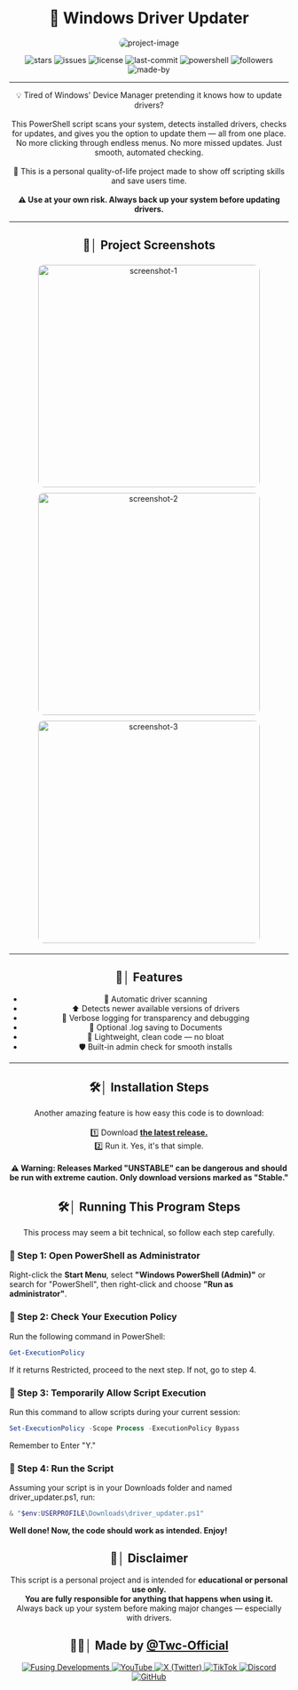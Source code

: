 <h1 align="center" id="title">🚀 Windows Driver Updater</h1>

<p align="center">
  <img src="https://socialify.git.ci/Twc-Official/Driver-Updater/image?custom_description=This+script+is+designed+to+help+you+update+your+drivers+on+Windows%2C+because+we+all+know+how+terrible+%22Device+Manager%22+is.&amp;description=1&amp;language=1&amp;name=1&amp;owner=1&amp;pattern=Signal&amp;theme=Dark" alt="project-image" style="border-radius: 12px;">
</p>

<p align="center">
  <img src="https://img.shields.io/github/stars/Twc-Official/Driver-Updater?color=purple&label=stars&logo=github&style=flat-square&labelColor=black" alt="stars">
  <img src="https://img.shields.io/github/issues/Twc-Official/Driver-Updater?color=purple&label=issues&logo=github&style=flat-square&labelColor=black" alt="issues">
  <img src="https://img.shields.io/badge/License-MIT-yellow.svg?style=flat-square&logo=github&labelColor=black" alt="license">
  <img src="https://img.shields.io/github/last-commit/Twc-Official/Driver-Updater?color=purple&label=last%20update&logo=github&style=flat-square&labelColor=black" alt="last-commit">
  <img src="https://img.shields.io/badge/Built%20with-PowerShell-5391FE?style=flat-square&logo=powershell&logoColor=white&labelColor=black" alt="powershell">
  <img src="https://img.shields.io/github/followers/Twc-Official?label=followers&color=purple&logo=github&style=flat-square&labelColor=black" alt="followers">
  <img src="https://img.shields.io/badge/Made%20with%20❤️%20by-Twc--Official-purple?style=flat-square&labelColor=black" alt="made-by">
</p>

---

<p align="center" id="description">
  💡 Tired of Windows' Device Manager pretending it knows how to update drivers?<br><br>
  This PowerShell script scans your system, detects installed drivers, checks for updates, and gives you the option to update them — all from one place.<br>
  No more clicking through endless menus. No more missed updates. Just smooth, automated checking.<br><br>
  🧰 This is a personal quality-of-life project made to show off scripting skills and save users time.<br><br>
  <strong>⚠️ Use at your own risk. Always back up your system before updating drivers.</strong>
</p>

---

<h2 align="center">📸│ Project Screenshots</h2>

<p align="center">
  <img src="https://cdn.tagbox.io/assets/67f003efb6c7200011b116b8/a4d7c364-8549-4247-bf1e-d9915e4ac372---image_2025-04-04_182322712.png" alt="screenshot-1" width="400" style="border-radius: 10px; margin: 5px;">
  <img src="https://cdn.tagbox.io/assets/67f003efb6c7200011b116b8/7db94134-af57-4809-8dd2-599f4059d44d---screenshot-2025-04-04-170750.png" alt="screenshot-2" width="400" style="border-radius: 10px; margin: 5px;">
  <img src="https://cdn.tagbox.io/assets/67f003efb6c7200011b116b8/c947b9fc-ef3a-44f4-accb-f6da15bb3ca9---image_2025-04-04_172620638.png" alt="screenshot-3" width="400" style="border-radius: 10px; margin: 5px;">
</p>

---

<h2 align="center">🧐│ Features</h2>

<ul align="center">
  <li>🔧 Automatic driver scanning</li>
  <li>⬆️ Detects newer available versions of drivers</li>
  <li>📄 Verbose logging for transparency and debugging</li>
  <li>📁 Optional .log saving to Documents</li>
  <li>🧠 Lightweight, clean code — no bloat</li>
  <li>🛡️ Built-in admin check for smooth installs</li>
</ul>

---

<h2 align="center">🛠️│ Installation Steps</h2>

<p align="center">
  Another amazing feature is how easy this code is to download:<br><br>
  1️⃣ Download <strong><a href="https://github.com/Twc-Official/Driver-Updater/releases">the latest release.</a></strong><br>
  2️⃣ Run it. Yes, it's that simple.<br><br>
  <strong>⚠️ Warning: Releases Marked "UNSTABLE" can be dangerous and should be run with extreme caution. Only download versions marked as "Stable."</strong>
</p>

<h2 align="center">🛠️│ Running This Program Steps</h2>

<p align="center">
  This process may seem a bit technical, so follow each step carefully.

  ### 📌 Step 1: Open PowerShell as Administrator

  Right-click the **Start Menu**, select <strong>"Windows PowerShell (Admin)"</strong> or search for "PowerShell", then right-click and choose <strong>"Run as administrator"</strong>.

  ### 📌 Step 2: Check Your Execution Policy

Run the following command in PowerShell:

``` PowerShell
Get-ExecutionPolicy
```
If it returns Restricted, proceed to the next step. If not, go to step 4.

### 📌 Step 3: Temporarily Allow Script Execution

Run this command to allow scripts during your current session:

``` PowerShell
Set-ExecutionPolicy -Scope Process -ExecutionPolicy Bypass
```

Remember to Enter "Y."

### 📌 Step 4: Run the Script
Assuming your script is in your Downloads folder and named driver_updater.ps1, run:
``` PowerShell
& "$env:USERPROFILE\Downloads\driver_updater.ps1"
```

<strong> Well done! Now, the code should work as intended. Enjoy! </strong>

</p>



<h2 align="center">📌│ Disclaimer</h2>

<p align="center">
  This script is a personal project and is intended for <strong>educational or personal use only.</strong><br>
  <strong>You are fully responsible for anything that happens when using it.</strong><br>
  Always back up your system before making major changes — especially with drivers.
</p>


<h2 align="center">👨‍💻│ Made by <a href="https://github.com/Twc-Official">@Twc-Official</a></h2>

<p align="center">
  <a href="https://fusingdevelopments.com">
    <img src="https://img.shields.io/badge/🔗-Fusing%20Developments-purple?style=flat-square&labelColor=black" alt="Fusing Developments">
  </a>
  <a href="https://www.youtube.com/@Twc._.official_YT">
    <img src="https://img.shields.io/badge/YouTube-FF0000?style=flat-square&logo=youtube&logoColor=white" alt="YouTube">
  </a>
  <a href="https://x.com/Twc_Official_X">
    <img src="https://img.shields.io/badge/X-000000?style=flat-square&logo=x&logoColor=white" alt="X (Twitter)">
  </a>
  <a href="https://www.tiktok.com/@twc._.official">
    <img src="https://img.shields.io/badge/TikTok-000000?style=flat-square&logo=tiktok&logoColor=white" alt="TikTok">
  </a>
  <a href="https://discord.gg/dxKgwmuHbs">
    <img src="https://img.shields.io/badge/Discord-5865F2?style=flat-square&logo=discord&logoColor=white" alt="Discord">
  </a>
  <a href="https://github.com/Twc-Official">
    <img src="https://img.shields.io/badge/GitHub-181717?style=flat-square&logo=github&logoColor=white" alt="GitHub">
  </a>
</p>
